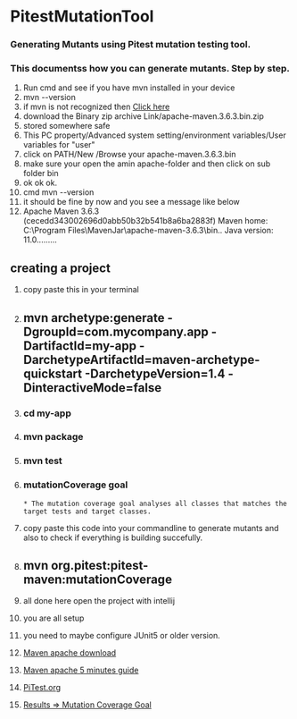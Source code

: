 # PitestMutationTool

### Generating Mutants using Pitest mutation testing tool.
### This documentss how you can generate mutants. Step by step.
1. Run cmd and see if you have mvn installed in your device
2. mvn --version
1. if mvn is not recognized then [Click here ](https://maven.apache.org/download.cgi)
1. download the Binary zip archive Link/apache-maven.3.6.3.bin.zip
2. stored somewhere safe
3. This PC property/Advanced system setting/environment variables/User variables for "user"
7. click on PATH/New /Browse your apache-maven.3.6.3.bin
1. make sure your open the amin apache-folder and then click on sub folder bin
10. ok ok ok.
11. cmd mvn --version 
12. it should be fine by now and you see a message like below
13. Apache Maven 3.6.3 (cecedd343002696d0abb50b32b541b8a6ba2883f)
Maven home: C:\Program Files\MavenJar\apache-maven-3.6.3\bin\..
Java version: 11.0.........

## creating a project
1. copy paste this in your terminal
1. ## mvn archetype:generate -DgroupId=com.mycompany.app -DartifactId=my-app -DarchetypeArtifactId=maven-archetype-quickstart -DarchetypeVersion=1.4 -DinteractiveMode=false
2. ### cd my-app
3. ### mvn package
4. ### mvn test
5. ### mutationCoverage goal
       * The mutation coverage goal analyses all classes that matches the target tests and target classes.
6. copy paste this code into your commandline to generate mutants and also to check if everything is building succefully.
7. ## mvn org.pitest:pitest-maven:mutationCoverage
8. all done here open the project with intellij
9. you are all setup 
10. you need to maybe configure JUnit5 or older version.

11. [Maven apache download](https://maven.apache.org/download.cgi​)
12. [Maven apache 5 minutes guide](https://maven.apache.org/guides/getti...​)
13. [PiTest.org](https://pitest.org/quickstart/maven/)
14. [Results => Mutation Coverage Goal](/MutationCoverageGoalResults/)
